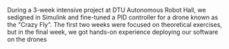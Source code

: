 During a 3-week intensive project at DTU Autonomous Robot Hall, we sedigned in Simulink and fine-tuned a PID controller for a drone known as the "Crazy Fly". The first two weeks were focused on theoretical exercises, but in the final week, we got hands-on experience deploying our software on the drones